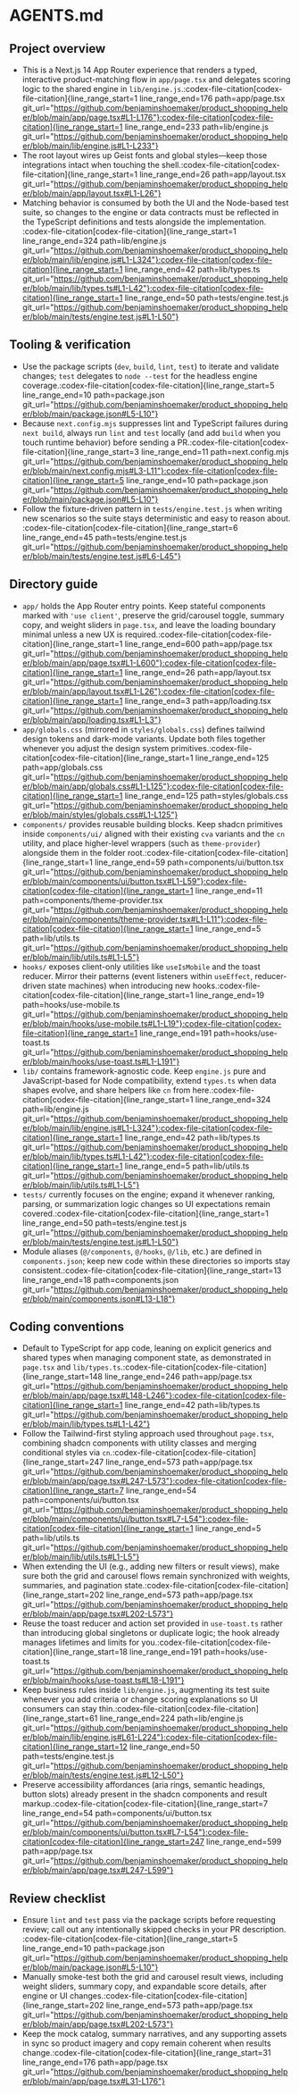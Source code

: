 # AGENTS.md

## Project overview
- This is a Next.js 14 App Router experience that renders a typed, interactive product-matching flow in `app/page.tsx` and delegates scoring logic to the shared engine in `lib/engine.js`.​:codex-file-citation[codex-file-citation]{line_range_start=1 line_range_end=176 path=app/page.tsx git_url="https://github.com/benjaminshoemaker/product_shopping_helper/blob/main/app/page.tsx#L1-L176"}​​:codex-file-citation[codex-file-citation]{line_range_start=1 line_range_end=233 path=lib/engine.js git_url="https://github.com/benjaminshoemaker/product_shopping_helper/blob/main/lib/engine.js#L1-L233"}​
- The root layout wires up Geist fonts and global styles—keep those integrations intact when touching the shell.​:codex-file-citation[codex-file-citation]{line_range_start=1 line_range_end=26 path=app/layout.tsx git_url="https://github.com/benjaminshoemaker/product_shopping_helper/blob/main/app/layout.tsx#L1-L26"}​
- Matching behavior is consumed by both the UI and the Node-based test suite, so changes to the engine or data contracts must be reflected in the TypeScript definitions and tests alongside the implementation.​:codex-file-citation[codex-file-citation]{line_range_start=1 line_range_end=324 path=lib/engine.js git_url="https://github.com/benjaminshoemaker/product_shopping_helper/blob/main/lib/engine.js#L1-L324"}​​:codex-file-citation[codex-file-citation]{line_range_start=1 line_range_end=42 path=lib/types.ts git_url="https://github.com/benjaminshoemaker/product_shopping_helper/blob/main/lib/types.ts#L1-L42"}​​:codex-file-citation[codex-file-citation]{line_range_start=1 line_range_end=50 path=tests/engine.test.js git_url="https://github.com/benjaminshoemaker/product_shopping_helper/blob/main/tests/engine.test.js#L1-L50"}​

## Tooling & verification
- Use the package scripts (`dev`, `build`, `lint`, `test`) to iterate and validate changes; `test` delegates to `node --test` for the headless engine coverage.​:codex-file-citation[codex-file-citation]{line_range_start=5 line_range_end=10 path=package.json git_url="https://github.com/benjaminshoemaker/product_shopping_helper/blob/main/package.json#L5-L10"}​
- Because `next.config.mjs` suppresses lint and TypeScript failures during `next build`, always run `lint` and `test` locally (and add `build` when you touch runtime behavior) before sending a PR.​:codex-file-citation[codex-file-citation]{line_range_start=3 line_range_end=11 path=next.config.mjs git_url="https://github.com/benjaminshoemaker/product_shopping_helper/blob/main/next.config.mjs#L3-L11"}​​:codex-file-citation[codex-file-citation]{line_range_start=5 line_range_end=10 path=package.json git_url="https://github.com/benjaminshoemaker/product_shopping_helper/blob/main/package.json#L5-L10"}​
- Follow the fixture-driven pattern in `tests/engine.test.js` when writing new scenarios so the suite stays deterministic and easy to reason about.​:codex-file-citation[codex-file-citation]{line_range_start=6 line_range_end=45 path=tests/engine.test.js git_url="https://github.com/benjaminshoemaker/product_shopping_helper/blob/main/tests/engine.test.js#L6-L45"}​

## Directory guide
- `app/` holds the App Router entry points. Keep stateful components marked with `'use client'`, preserve the grid/carousel toggle, summary copy, and weight sliders in `page.tsx`, and leave the loading boundary minimal unless a new UX is required.​:codex-file-citation[codex-file-citation]{line_range_start=1 line_range_end=600 path=app/page.tsx git_url="https://github.com/benjaminshoemaker/product_shopping_helper/blob/main/app/page.tsx#L1-L600"}​​:codex-file-citation[codex-file-citation]{line_range_start=1 line_range_end=26 path=app/layout.tsx git_url="https://github.com/benjaminshoemaker/product_shopping_helper/blob/main/app/layout.tsx#L1-L26"}​​:codex-file-citation[codex-file-citation]{line_range_start=1 line_range_end=3 path=app/loading.tsx git_url="https://github.com/benjaminshoemaker/product_shopping_helper/blob/main/app/loading.tsx#L1-L3"}​
- `app/globals.css` (mirrored in `styles/globals.css`) defines tailwind design tokens and dark-mode variants. Update both files together whenever you adjust the design system primitives.​:codex-file-citation[codex-file-citation]{line_range_start=1 line_range_end=125 path=app/globals.css git_url="https://github.com/benjaminshoemaker/product_shopping_helper/blob/main/app/globals.css#L1-L125"}​​:codex-file-citation[codex-file-citation]{line_range_start=1 line_range_end=125 path=styles/globals.css git_url="https://github.com/benjaminshoemaker/product_shopping_helper/blob/main/styles/globals.css#L1-L125"}​
- `components/` provides reusable building blocks. Keep shadcn primitives inside `components/ui/` aligned with their existing `cva` variants and the `cn` utility, and place higher-level wrappers (such as `theme-provider`) alongside them in the folder root.​:codex-file-citation[codex-file-citation]{line_range_start=1 line_range_end=59 path=components/ui/button.tsx git_url="https://github.com/benjaminshoemaker/product_shopping_helper/blob/main/components/ui/button.tsx#L1-L59"}​​:codex-file-citation[codex-file-citation]{line_range_start=1 line_range_end=11 path=components/theme-provider.tsx git_url="https://github.com/benjaminshoemaker/product_shopping_helper/blob/main/components/theme-provider.tsx#L1-L11"}​​:codex-file-citation[codex-file-citation]{line_range_start=1 line_range_end=5 path=lib/utils.ts git_url="https://github.com/benjaminshoemaker/product_shopping_helper/blob/main/lib/utils.ts#L1-L5"}​
- `hooks/` exposes client-only utilities like `useIsMobile` and the toast reducer. Mirror their patterns (event listeners within `useEffect`, reducer-driven state machines) when introducing new hooks.​:codex-file-citation[codex-file-citation]{line_range_start=1 line_range_end=19 path=hooks/use-mobile.ts git_url="https://github.com/benjaminshoemaker/product_shopping_helper/blob/main/hooks/use-mobile.ts#L1-L19"}​​:codex-file-citation[codex-file-citation]{line_range_start=1 line_range_end=191 path=hooks/use-toast.ts git_url="https://github.com/benjaminshoemaker/product_shopping_helper/blob/main/hooks/use-toast.ts#L1-L191"}​
- `lib/` contains framework-agnostic code. Keep `engine.js` pure and JavaScript-based for Node compatibility, extend `types.ts` when data shapes evolve, and share helpers like `cn` from here.​:codex-file-citation[codex-file-citation]{line_range_start=1 line_range_end=324 path=lib/engine.js git_url="https://github.com/benjaminshoemaker/product_shopping_helper/blob/main/lib/engine.js#L1-L324"}​​:codex-file-citation[codex-file-citation]{line_range_start=1 line_range_end=42 path=lib/types.ts git_url="https://github.com/benjaminshoemaker/product_shopping_helper/blob/main/lib/types.ts#L1-L42"}​​:codex-file-citation[codex-file-citation]{line_range_start=1 line_range_end=5 path=lib/utils.ts git_url="https://github.com/benjaminshoemaker/product_shopping_helper/blob/main/lib/utils.ts#L1-L5"}​
- `tests/` currently focuses on the engine; expand it whenever ranking, parsing, or summarization logic changes so UI expectations remain covered.​:codex-file-citation[codex-file-citation]{line_range_start=1 line_range_end=50 path=tests/engine.test.js git_url="https://github.com/benjaminshoemaker/product_shopping_helper/blob/main/tests/engine.test.js#L1-L50"}​
- Module aliases (`@/components`, `@/hooks`, `@/lib`, etc.) are defined in `components.json`; keep new code within these directories so imports stay consistent.​:codex-file-citation[codex-file-citation]{line_range_start=13 line_range_end=18 path=components.json git_url="https://github.com/benjaminshoemaker/product_shopping_helper/blob/main/components.json#L13-L18"}​

## Coding conventions
- Default to TypeScript for app code, leaning on explicit generics and shared types when managing component state, as demonstrated in `page.tsx` and `lib/types.ts`.​:codex-file-citation[codex-file-citation]{line_range_start=148 line_range_end=246 path=app/page.tsx git_url="https://github.com/benjaminshoemaker/product_shopping_helper/blob/main/app/page.tsx#L148-L246"}​​:codex-file-citation[codex-file-citation]{line_range_start=1 line_range_end=42 path=lib/types.ts git_url="https://github.com/benjaminshoemaker/product_shopping_helper/blob/main/lib/types.ts#L1-L42"}​
- Follow the Tailwind-first styling approach used throughout `page.tsx`, combining shadcn components with utility classes and merging conditional styles via `cn`.​:codex-file-citation[codex-file-citation]{line_range_start=247 line_range_end=573 path=app/page.tsx git_url="https://github.com/benjaminshoemaker/product_shopping_helper/blob/main/app/page.tsx#L247-L573"}​​:codex-file-citation[codex-file-citation]{line_range_start=7 line_range_end=54 path=components/ui/button.tsx git_url="https://github.com/benjaminshoemaker/product_shopping_helper/blob/main/components/ui/button.tsx#L7-L54"}​​:codex-file-citation[codex-file-citation]{line_range_start=1 line_range_end=5 path=lib/utils.ts git_url="https://github.com/benjaminshoemaker/product_shopping_helper/blob/main/lib/utils.ts#L1-L5"}​
- When extending the UI (e.g., adding new filters or result views), make sure both the grid and carousel flows remain synchronized with weights, summaries, and pagination state.​:codex-file-citation[codex-file-citation]{line_range_start=202 line_range_end=573 path=app/page.tsx git_url="https://github.com/benjaminshoemaker/product_shopping_helper/blob/main/app/page.tsx#L202-L573"}​
- Reuse the toast reducer and action set provided in `use-toast.ts` rather than introducing global singletons or duplicate logic; the hook already manages lifetimes and limits for you.​:codex-file-citation[codex-file-citation]{line_range_start=18 line_range_end=191 path=hooks/use-toast.ts git_url="https://github.com/benjaminshoemaker/product_shopping_helper/blob/main/hooks/use-toast.ts#L18-L191"}​
- Keep business rules inside `lib/engine.js`, augmenting its test suite whenever you add criteria or change scoring explanations so UI consumers can stay thin.​:codex-file-citation[codex-file-citation]{line_range_start=61 line_range_end=224 path=lib/engine.js git_url="https://github.com/benjaminshoemaker/product_shopping_helper/blob/main/lib/engine.js#L61-L224"}​​:codex-file-citation[codex-file-citation]{line_range_start=12 line_range_end=50 path=tests/engine.test.js git_url="https://github.com/benjaminshoemaker/product_shopping_helper/blob/main/tests/engine.test.js#L12-L50"}​
- Preserve accessibility affordances (aria rings, semantic headings, button slots) already present in the shadcn components and result markup.​:codex-file-citation[codex-file-citation]{line_range_start=7 line_range_end=54 path=components/ui/button.tsx git_url="https://github.com/benjaminshoemaker/product_shopping_helper/blob/main/components/ui/button.tsx#L7-L54"}​​:codex-file-citation[codex-file-citation]{line_range_start=247 line_range_end=599 path=app/page.tsx git_url="https://github.com/benjaminshoemaker/product_shopping_helper/blob/main/app/page.tsx#L247-L599"}​

## Review checklist
- Ensure `lint` and `test` pass via the package scripts before requesting review; call out any intentionally skipped checks in your PR description.​:codex-file-citation[codex-file-citation]{line_range_start=5 line_range_end=10 path=package.json git_url="https://github.com/benjaminshoemaker/product_shopping_helper/blob/main/package.json#L5-L10"}​
- Manually smoke-test both the grid and carousel result views, including weight sliders, summary copy, and expandable score details, after engine or UI changes.​:codex-file-citation[codex-file-citation]{line_range_start=202 line_range_end=573 path=app/page.tsx git_url="https://github.com/benjaminshoemaker/product_shopping_helper/blob/main/app/page.tsx#L202-L573"}​
- Keep the mock catalog, summary narratives, and any supporting assets in sync so product imagery and copy remain coherent when results change.​:codex-file-citation[codex-file-citation]{line_range_start=31 line_range_end=176 path=app/page.tsx git_url="https://github.com/benjaminshoemaker/product_shopping_helper/blob/main/app/page.tsx#L31-L176"}​
